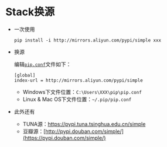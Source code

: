 # Stack换源

- 一次使用

  ```shell
  pip install -i http://mirrors.aliyun.com/pypi/simple xxx
  ```

- 换源

  编辑[`pip.conf`](pip.conf)文件如下：

  ```
  [global]
  index-url = http://mirrors.aliyun.com/pypi/simple
  ```

  - Windows下文件位置：`C:\Users\XXX\pip\pip.conf`
  - Linux & Mac OS下文件位置：`~/.pip/pip.conf`

- 此外还有

  - TUNA源：<https://pypi.tuna.tsinghua.edu.cn/simple>
  - 豆瓣源：[http://pypi.douban.com/simple/](https://pypi.douban.com/simple/) 

